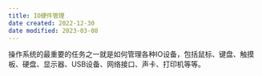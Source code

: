 ```yaml
---
title: IO硬件管理
date created: 2022-12-30
date modified: 2023-03-08
---
```


操作系统的最重要的任务之一就是如何管理各种IO设备，包括鼠标、键盘、触摸板、硬盘、显示器、USB设备、网络接口、声卡、打印机等等。
